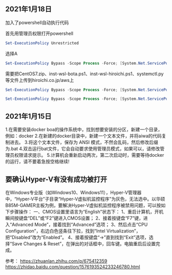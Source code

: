 ## 2021年1月18日

加入了powershell自动执行代码

首先用管理员权限打开powershell

```powershell
Set-ExecutionPolicy Unrestricted
```

选择A

```powershell
Set-ExecutionPolicy Bypass -Scope Process -Force; [System.Net.ServicePointManager]::SecurityProtocol = [System.Net.ServicePointManager]::SecurityProtocol -bor 3072; iex ((New-Object System.Net.WebClient).DownloadString('https://raw.githubusercontent.com/japanweb/aiws/main/inst-wsl-bota.ps1'))
```
需要把CentOS7.zip、inst-wsl-bota.ps1、inst-wsl-hiroichi.ps1、systemctl.py 等文件上传到hiroichi.co.jp/aws上
```powershell
Set-ExecutionPolicy Bypass -Scope Process -Force; [System.Net.ServicePointManager]::SecurityProtocol = [System.Net.ServicePointManager]::SecurityProtocol -bor 3072; iex ((New-Object System.Net.WebClient).DownloadString('https://hiroichi.co.jp/aws/inst-wsl-hiroichi.ps1'))
```

```powershell
Set-ExecutionPolicy Bypass -Scope Process -Force; [System.Net.ServicePointManager]::SecurityProtocol = [System.Net.ServicePointManager]::SecurityProtocol -bor 3072; iex ((New-Object System.Net.WebClient).DownloadString('https://raw.githubusercontent.com/japanweb/aiws/main/inst-wsl-docker-bota.ps1'))
```

## 2021年1月15日

1.在需要安装docker boa的操作系统中，找到想要安装的分区，新建一个目录，例如：docker
2.在新建的docker目录中，新建一个文本文件，并将aiwa的代码复制进去。
3.将这个文本文件，保存为 ANSI 模式，不然会乱码，然后修改后缀为.bat
4.双击运行bat文件，它会自动要求使用管理员模式，如果可以，请修改管理员权限请求提示。
5.计算机会重新启动两次，第二次启动时，需要等待docker的运行，请不要着急按空格继续!

## 要确认Hyper-V有没有成功被打开
在Windows专业版（如Windows10、Windows11），Hyper-V管理器中，“Hyper-V平台”子目录“Hyper-V虚拟机监控程序”为灰色，无法选中。以华硕B85M-GAMER主板为例，要解决Hyper-V虚拟机监控程序被禁用问题，可以按如下步骤操作：
一、CMOS设置里语言为“English”状态下：
1、重启计算机，开机瞬间按键盘“DEL”或“F2”键进入CMOS设置；
2、接着按键盘“F7”键，进入“Advanced Mode”，接着找到“Advanced”选项；
3、然后点击“CPU Configuration”，右边白色竖条往下拉，找到“Intel Virtualization”，把“Disabled”改为“Enabled”。
4、接着按键盘“→”直到找到“Exit”选项，选择“Save Changes & Reset”，在弹出的对话框中，回车键。电脑重启后设置完成。

参考：
https://zhuanlan.zhihu.com/p/675412359
https://zhidao.baidu.com/question/1576193524233246780.html
